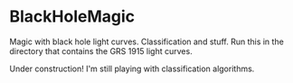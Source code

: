 BlackHoleMagic
==============

Magic with black hole light curves. Classification and stuff.
Run this in the directory that contains the GRS 1915 light curves.

Under construction! I'm still playing with classification algorithms.
